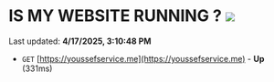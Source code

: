 # IS MY WEBSITE RUNNING ? [![](https://img.shields.io/static/v1?label=Sponsor&message=%E2%9D%A4&logo=GitHub&color=%23fe8e86)](https://github.com/sponsors/Youssef-Lehmam)

Last updated: **4/17/2025, 3:10:48 PM**

- `GET` [https://youssefservice.me](https://youssefservice.me) - **Up** (331ms)

